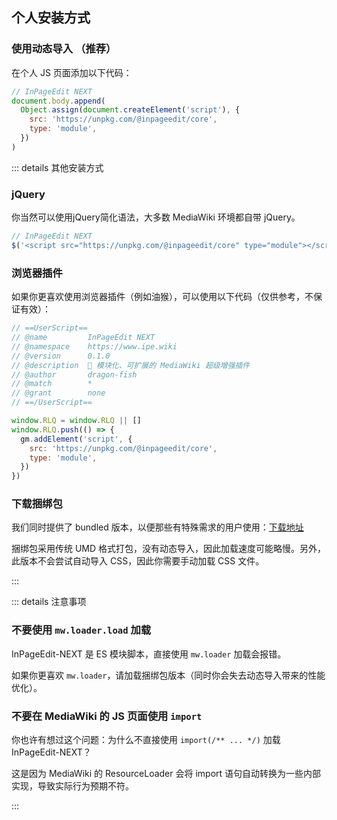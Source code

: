 ## 个人安装方式

### 使用动态导入 （推荐）

在个人 JS 页面添加以下代码：

```js [Special:MyPage/common.js]
// InPageEdit NEXT
document.body.append(
  Object.assign(document.createElement('script'), {
    src: 'https://unpkg.com/@inpageedit/core',
    type: 'module',
  })
)
```

::: details 其他安装方式

### jQuery

你当然可以使用jQuery简化语法，大多数 MediaWiki 环境都自带 jQuery。

```js [Special:MyPage/common.js]
// InPageEdit NEXT
$('<script src="https://unpkg.com/@inpageedit/core" type="module"></script>').appendTo('body')
```

### 浏览器插件

如果你更喜欢使用浏览器插件（例如油猴），可以使用以下代码（仅供参考，不保证有效）：

```js
// ==UserScript==
// @name         InPageEdit NEXT
// @namespace    https://www.ipe.wiki
// @version      0.1.0
// @description  🚀 模块化、可扩展的 MediaWiki 超级增强插件
// @author       dragon-fish
// @match        *
// @grant        none
// ==/UserScript==

window.RLQ = window.RLQ || []
window.RLQ.push(() => {
  gm.addElement('script', {
    src: 'https://unpkg.com/@inpageedit/core',
    type: 'module',
  })
})
```

### 下载捆绑包

我们同时提供了 bundled 版本，以便那些有特殊需求的用户使用：[下载地址](https://unpkg.com/@inpageedit/core/lib/)

捆绑包采用传统 UMD 格式打包，没有动态导入，因此加载速度可能略慢。另外，此版本不会尝试自动导入 CSS，因此你需要手动加载 CSS 文件。

:::

::: details 注意事项

### 不要使用 `mw.loader.load` 加载

InPageEdit-NEXT 是 ES 模块脚本，直接使用 `mw.loader` 加载会报错。

如果你更喜欢 `mw.loader`，请加载捆绑包版本（同时你会失去动态导入带来的性能优化）。

### 不要在 MediaWiki 的 JS 页面使用 `import`

你也许有想过这个问题：为什么不直接使用 `import(/** ... */)` 加载 InPageEdit-NEXT？

这是因为 MediaWiki 的 ResourceLoader 会将 import 语句自动转换为一些内部实现，导致实际行为预期不符。

:::
